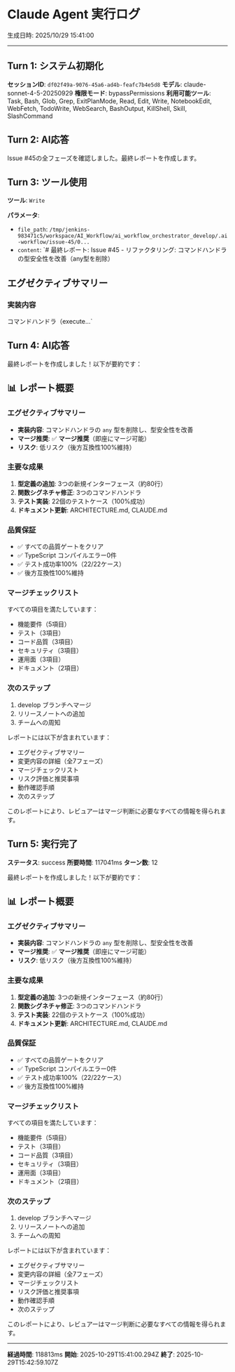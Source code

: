 # Claude Agent 実行ログ

生成日時: 2025/10/29 15:41:00

---

## Turn 1: システム初期化

**セッションID**: `df02f49a-9076-45a6-ad4b-feafc7b4e5d8`
**モデル**: claude-sonnet-4-5-20250929
**権限モード**: bypassPermissions
**利用可能ツール**: Task, Bash, Glob, Grep, ExitPlanMode, Read, Edit, Write, NotebookEdit, WebFetch, TodoWrite, WebSearch, BashOutput, KillShell, Skill, SlashCommand

## Turn 2: AI応答

Issue #45の全フェーズを確認しました。最終レポートを作成します。

## Turn 3: ツール使用

**ツール**: `Write`

**パラメータ**:
- `file_path`: `/tmp/jenkins-983471c5/workspace/AI_Workflow/ai_workflow_orchestrator_develop/.ai-workflow/issue-45/0...`
- `content`: `# 最終レポート: Issue #45 - リファクタリング: コマンドハンドラの型安全性を改善（any型を削除）

## エグゼクティブサマリー

### 実装内容
コマンドハンドラ（execute...`

## Turn 4: AI応答

最終レポートを作成しました！以下が要約です：

## 📊 レポート概要

### エグゼクティブサマリー
- **実装内容**: コマンドハンドラの `any` 型を削除し、型安全性を改善
- **マージ推奨**: ✅ **マージ推奨**（即座にマージ可能）
- **リスク**: 低リスク（後方互換性100%維持）

### 主要な成果
1. **型定義の追加**: 3つの新規インターフェース（約80行）
2. **関数シグネチャ修正**: 3つのコマンドハンドラ
3. **テスト実装**: 22個のテストケース（100%成功）
4. **ドキュメント更新**: ARCHITECTURE.md, CLAUDE.md

### 品質保証
- ✅ すべての品質ゲートをクリア
- ✅ TypeScript コンパイルエラー0件
- ✅ テスト成功率100%（22/22ケース）
- ✅ 後方互換性100%維持

### マージチェックリスト
すべての項目を満たしています：
- 機能要件（5項目）
- テスト（3項目）
- コード品質（3項目）
- セキュリティ（3項目）
- 運用面（3項目）
- ドキュメント（2項目）

### 次のステップ
1. develop ブランチへマージ
2. リリースノートへの追加
3. チームへの周知

レポートには以下が含まれています：
- エグゼクティブサマリー
- 変更内容の詳細（全7フェーズ）
- マージチェックリスト
- リスク評価と推奨事項
- 動作確認手順
- 次のステップ

このレポートにより、レビュアーはマージ判断に必要なすべての情報を得られます。

## Turn 5: 実行完了

**ステータス**: success
**所要時間**: 117041ms
**ターン数**: 12

最終レポートを作成しました！以下が要約です：

## 📊 レポート概要

### エグゼクティブサマリー
- **実装内容**: コマンドハンドラの `any` 型を削除し、型安全性を改善
- **マージ推奨**: ✅ **マージ推奨**（即座にマージ可能）
- **リスク**: 低リスク（後方互換性100%維持）

### 主要な成果
1. **型定義の追加**: 3つの新規インターフェース（約80行）
2. **関数シグネチャ修正**: 3つのコマンドハンドラ
3. **テスト実装**: 22個のテストケース（100%成功）
4. **ドキュメント更新**: ARCHITECTURE.md, CLAUDE.md

### 品質保証
- ✅ すべての品質ゲートをクリア
- ✅ TypeScript コンパイルエラー0件
- ✅ テスト成功率100%（22/22ケース）
- ✅ 後方互換性100%維持

### マージチェックリスト
すべての項目を満たしています：
- 機能要件（5項目）
- テスト（3項目）
- コード品質（3項目）
- セキュリティ（3項目）
- 運用面（3項目）
- ドキュメント（2項目）

### 次のステップ
1. develop ブランチへマージ
2. リリースノートへの追加
3. チームへの周知

レポートには以下が含まれています：
- エグゼクティブサマリー
- 変更内容の詳細（全7フェーズ）
- マージチェックリスト
- リスク評価と推奨事項
- 動作確認手順
- 次のステップ

このレポートにより、レビュアーはマージ判断に必要なすべての情報を得られます。


---

**経過時間**: 118813ms
**開始**: 2025-10-29T15:41:00.294Z
**終了**: 2025-10-29T15:42:59.107Z
